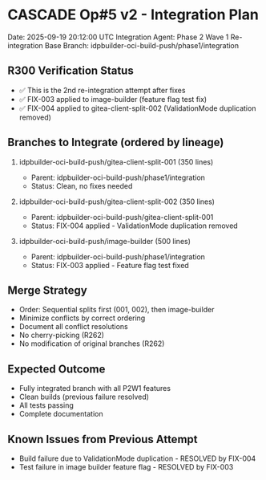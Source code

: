 # CASCADE Op#5 v2 - Integration Plan
Date: 2025-09-19 20:12:00 UTC
Integration Agent: Phase 2 Wave 1 Re-integration
Base Branch: idpbuilder-oci-build-push/phase1/integration

## R300 Verification Status
- ✅ This is the 2nd re-integration attempt after fixes
- ✅ FIX-003 applied to image-builder (feature flag test fix)
- ✅ FIX-004 applied to gitea-client-split-002 (ValidationMode duplication removed)

## Branches to Integrate (ordered by lineage)
1. idpbuilder-oci-build-push/gitea-client-split-001 (350 lines)
   - Parent: idpbuilder-oci-build-push/phase1/integration
   - Status: Clean, no fixes needed

2. idpbuilder-oci-build-push/gitea-client-split-002 (350 lines)
   - Parent: idpbuilder-oci-build-push/gitea-client-split-001
   - Status: FIX-004 applied - ValidationMode duplication removed

3. idpbuilder-oci-build-push/image-builder (500 lines)
   - Parent: idpbuilder-oci-build-push/phase1/integration
   - Status: FIX-003 applied - Feature flag test fixed

## Merge Strategy
- Order: Sequential splits first (001, 002), then image-builder
- Minimize conflicts by correct ordering
- Document all conflict resolutions
- No cherry-picking (R262)
- No modification of original branches (R262)

## Expected Outcome
- Fully integrated branch with all P2W1 features
- Clean builds (previous failure resolved)
- All tests passing
- Complete documentation

## Known Issues from Previous Attempt
- Build failure due to ValidationMode duplication - RESOLVED by FIX-004
- Test failure in image builder feature flag - RESOLVED by FIX-003